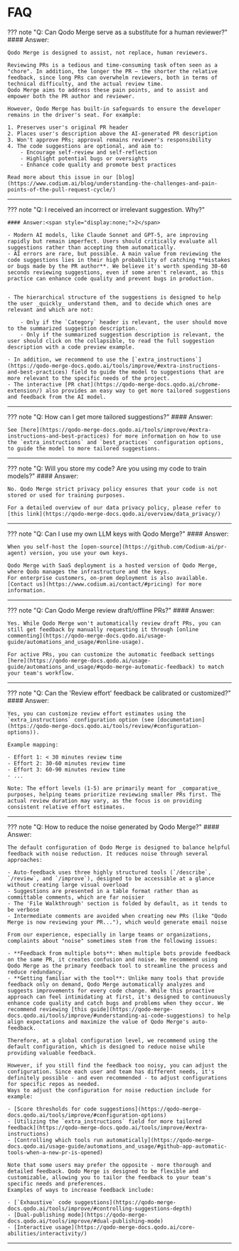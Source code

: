 # FAQ

??? note "Q: Can Qodo Merge serve as a substitute for a human reviewer?"
    #### Answer:<span style="display:none;">1</span>

    Qodo Merge is designed to assist, not replace, human reviewers.

    Reviewing PRs is a tedious and time-consuming task often seen as a "chore". In addition, the longer the PR – the shorter the relative feedback, since long PRs can overwhelm reviewers, both in terms of technical difficulty, and the actual review time.
    Qodo Merge aims to address these pain points, and to assist and empower both the PR author and reviewer.

    However, Qodo Merge has built-in safeguards to ensure the developer remains in the driver's seat. For example:

    1. Preserves user's original PR header
    2. Places user's description above the AI-generated PR description
    3. Won't approve PRs; approval remains reviewer's responsibility
    4. The code suggestions are optional, and aim to:
        - Encourage self-review and self-reflection
        - Highlight potential bugs or oversights
        - Enhance code quality and promote best practices

    Read more about this issue in our [blog](https://www.codium.ai/blog/understanding-the-challenges-and-pain-points-of-the-pull-request-cycle/)

___

??? note "Q: I received an incorrect or irrelevant suggestion. Why?"

    #### Answer:<span style="display:none;">2</span>

    - Modern AI models, like Claude Sonnet and GPT-5, are improving rapidly but remain imperfect. Users should critically evaluate all suggestions rather than accepting them automatically.
    - AI errors are rare, but possible. A main value from reviewing the code suggestions lies in their high probability of catching **mistakes or bugs made by the PR author**. We believe it's worth spending 30-60 seconds reviewing suggestions, even if some aren't relevant, as this practice can enhance code quality and prevent bugs in production.


    - The hierarchical structure of the suggestions is designed to help the user _quickly_ understand them, and to decide which ones are relevant and which are not:

        - Only if the `Category` header is relevant, the user should move to the summarized suggestion description.
        - Only if the summarized suggestion description is relevant, the user should click on the collapsible, to read the full suggestion description with a code preview example.

    - In addition, we recommend to use the [`extra_instructions`](https://qodo-merge-docs.qodo.ai/tools/improve/#extra-instructions-and-best-practices) field to guide the model to suggestions that are more relevant to the specific needs of the project.
    - The interactive [PR chat](https://qodo-merge-docs.qodo.ai/chrome-extension/) also provides an easy way to get more tailored suggestions and feedback from the AI model.

___

??? note "Q: How can I get more tailored suggestions?"
    #### Answer:<span style="display:none;">3</span>

    See [here](https://qodo-merge-docs.qodo.ai/tools/improve/#extra-instructions-and-best-practices) for more information on how to use the `extra_instructions` and `best_practices` configuration options, to guide the model to more tailored suggestions.

___

??? note "Q: Will you store my code? Are you using my code to train models?"
    #### Answer:<span style="display:none;">4</span>

    No. Qodo Merge strict privacy policy ensures that your code is not stored or used for training purposes.

    For a detailed overview of our data privacy policy, please refer to [this link](https://qodo-merge-docs.qodo.ai/overview/data_privacy/)

___

??? note "Q: Can I use my own LLM keys with Qodo Merge?"
    #### Answer:<span style="display:none;">5</span>

    When you self-host the [open-source](https://github.com/Codium-ai/pr-agent) version, you use your own keys.

    Qodo Merge with SaaS deployment is a hosted version of Qodo Merge, where Qodo manages the infrastructure and the keys.
    For enterprise customers, on-prem deployment is also available. [Contact us](https://www.codium.ai/contact/#pricing) for more information.
___

??? note "Q: Can Qodo Merge review draft/offline PRs?"
    #### Answer:<span style="display:none;">6</span>

    Yes. While Qodo Merge won't automatically review draft PRs, you can still get feedback by manually requesting it through [online commenting](https://qodo-merge-docs.qodo.ai/usage-guide/automations_and_usage/#online-usage).

    For active PRs, you can customize the automatic feedback settings [here](https://qodo-merge-docs.qodo.ai/usage-guide/automations_and_usage/#qodo-merge-automatic-feedback) to match your team's workflow.
___

??? note "Q: Can the 'Review effort' feedback be calibrated or customized?"
    #### Answer:<span style="display:none;">7</span>

    Yes, you can customize review effort estimates using the `extra_instructions` configuration option (see [documentation](https://qodo-merge-docs.qodo.ai/tools/review/#configuration-options)).
    
    Example mapping:

    - Effort 1: < 30 minutes review time
    - Effort 2: 30-60 minutes review time
    - Effort 3: 60-90 minutes review time
    - ...
    
    Note: The effort levels (1-5) are primarily meant for _comparative_ purposes, helping teams prioritize reviewing smaller PRs first. The actual review duration may vary, as the focus is on providing consistent relative effort estimates.

___

??? note "Q: How to reduce the noise generated by Qodo Merge?"
    #### Answer:<span style="display:none;">3</span>

    The default configuration of Qodo Merge is designed to balance helpful feedback with noise reduction. It reduces noise through several approaches:

    - Auto-feedback uses three highly structured tools (`/describe`, `/review`, and `/improve`), designed to be accessible at a glance without creating large visual overload
    - Suggestions are presented in a table format rather than as committable comments, which are far noisier
    - The 'File Walkthrough' section is folded by default, as it tends to be verbose
    - Intermediate comments are avoided when creating new PRs (like "Qodo Merge is now reviewing your PR..."), which would generate email noise
    
    From our experience, especially in large teams or organizations, complaints about "noise" sometimes stem from the following issues:

    - **Feedback from multiple bots**: When multiple bots provide feedback on the same PR, it creates confusion and noise. We recommend using Qodo Merge as the primary feedback tool to streamline the process and reduce redundancy.
    - **Getting familiar with the tool**: Unlike many tools that provide feedback only on demand, Qodo Merge automatically analyzes and suggests improvements for every code change. While this proactive approach can feel intimidating at first, it's designed to continuously enhance code quality and catch bugs and problems when they occur. We recommend reviewing [this guide](https://qodo-merge-docs.qodo.ai/tools/improve/#understanding-ai-code-suggestions) to help align expectations and maximize the value of Qodo Merge's auto-feedback.

    Therefore, at a global configuration level, we recommend using the default configuration, which is designed to reduce noise while providing valuable feedback.
    
    However, if you still find the feedback too noisy, you can adjust the configuration. Since each user and team has different needs, it's definitely possible - and even recommended - to adjust configurations for specific repos as needed.
    Ways to adjust the configuration for noise reduction include for example:

    - [Score thresholds for code suggestions](https://qodo-merge-docs.qodo.ai/tools/improve/#configuration-options)
    - [Utilizing the `extra_instructions` field for more tailored feedback](https://qodo-merge-docs.qodo.ai/tools/improve/#extra-instructions)
    - [Controlling which tools run automatically](https://qodo-merge-docs.qodo.ai/usage-guide/automations_and_usage/#github-app-automatic-tools-when-a-new-pr-is-opened)

    Note that some users may prefer the opposite - more thorough and detailed feedback. Qodo Merge is designed to be flexible and customizable, allowing you to tailor the feedback to your team's specific needs and preferences.
    Examples of ways to increase feedback include:

    - [`Exhaustive` code suggestions](https://qodo-merge-docs.qodo.ai/tools/improve/#controlling-suggestions-depth)
    - [Dual-publishing mode](https://qodo-merge-docs.qodo.ai/tools/improve/#dual-publishing-mode)
    - [Interactive usage](https://qodo-merge-docs.qodo.ai/core-abilities/interactivity/)
___
